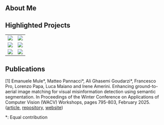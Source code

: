 ## About Me

## Highlighted Projects

<table>
  
  <tr>
    <!--- SemanticAlignNet-QUAD -->
    <td>
      <a href="https://github.com/MatteoPannacci/SemanticAlignNet-QUAD">
        <img src="https://github-readme-stats.vercel.app/api/pin/?username=MatteoPannacci&repo=SemanticAlignNet-QUAD&theme=transparent" />
      </a>
    </td>
    <!--- machiavelli-planning -->
    <td>
      <a href="https://github.com/MatteoPannacci/machiavelli-planning">
        <img src="https://github-readme-stats.vercel.app/api/pin/?username=MatteoPannacci&repo=machiavelli-planning&theme=transparent" />
      </a>
    </td>
  </tr>

  <tr>
    <!--- rdfs-in-neo4j -->
    <td>
      <a href="https://github.com/MatteoPannacci/rdfs-in-neo4j">
        <img src="https://github-readme-stats.vercel.app/api/pin/?username=MatteoPannacci&repo=rdfs-in-neo4j&theme=transparent" />
      </a>
    </td>
    <!--- rp-simple-planner -->
    <td>
      <a href="https://github.com/MatteoPannacci/rp-simple-planner">
        <img src="https://github-readme-stats.vercel.app/api/pin/?username=MatteoPannacci&repo=rp-simple-planner&theme=transparent" />
      </a>
    </td>
  </tr>



  <tr>
    <!--- Multi-Family-Co-Evolutionary-RL -->
    <td>
      <a href="https://github.com/EmaMule/Multi-Family-Co-Evolutionary-RL">
        <img src="https://github-readme-stats.vercel.app/api/pin/?username=EmaMule&repo=Multi-Family-Co-Evolutionary-RL&theme=transparent" />
      </a>
    </td>
    <!--- fever-nli-augmentation -->
    <td>
      <a href="https://github.com/MatteoPannacci/fever-nli-augmentation">
        <img src="https://github-readme-stats.vercel.app/api/pin/?username=MatteoPannacci&repo=fever-nli-augmentation&theme=transparent" />
      </a>
    </td>
  </tr>

</table>




## Publications

[1] Emanuele Mule*, Matteo Pannacci*, Ali Ghasemi Goudarzi*, Francesco Pro, Lorenzo Papa, Luca Maiano and Irene Amerini. Enhancing ground-to-aerial image matching for visual misinformation detection using semantic segmentation. In Proceedings of the Winter Conference on Applications of Computer Vision (WACV) Workshops, pages 795-803, February 2025. ([article](https://arxiv.org/pdf/2502.06288), [repository](https://github.com/MatteoPannacci/SemanticAlignNet-QUAD), [website](https://matteopannacci.github.io/SemanticAlignNet-QUAD/))
      
*: Equal contribution


<!--
**MatteoPannacci/MatteoPannacci** is a ✨ _special_ ✨ repository because its `README.md` (this file) appears on your GitHub profile.

Here are some ideas to get you started:

- 🔭 I’m currently working on ...
- 🌱 I’m currently learning ...
- 👯 I’m looking to collaborate on ...
- 🤔 I’m looking for help with ...
- 💬 Ask me about ...
- 📫 How to reach me: ...
- 😄 Pronouns: ...
- ⚡ Fun fact: ...
-->
